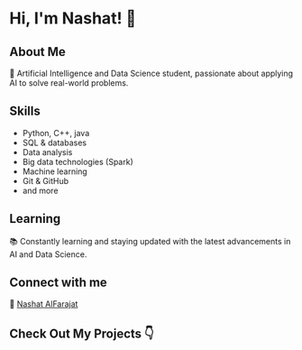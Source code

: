 # Hi, I'm Nashat! 👋

## About Me
🚀 Artificial Intelligence and Data Science student, passionate about applying AI to solve real-world problems.

## Skills
- Python, C++, java
- SQL & databases
- Data analysis
- Big data technologies (Spark)
- Machine learning
- Git & GitHub
- and more

## Learning
📚 Constantly learning and staying updated with the latest advancements in AI and Data Science.

## Connect with me
🔗 [Nashat AlFarajat](www.linkedin.com/in/nashat-alfarajat-700437337)


## Check Out My Projects 👇


